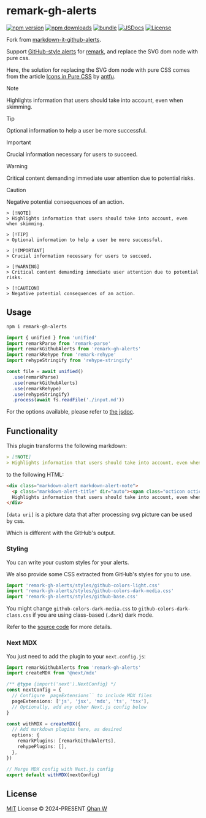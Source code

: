 # remark-gh-alerts

[![npm version][npm-version-src]][npm-version-href]
[![npm downloads][npm-downloads-src]][npm-downloads-href]
[![bundle][bundle-src]][bundle-href]
[![JSDocs][jsdocs-src]][jsdocs-href]
[![License][license-src]][license-href]

Fork from [markdown-it-github-alerts](https://github.com/markdown-it/markdown-it).

Support [GitHub-style alerts](https://github.com/orgs/community/discussions/16925) for [remark](https://github.com/remarkjs/remark), and replace the SVG dom node with pure css.

Here, the solution for replacing the SVG dom node with pure CSS comes from the article [Icons in Pure CSS](https://antfu.me/posts/icons-in-pure-css) by [antfu](https://github.com/antfu).

> [!NOTE]
> Highlights information that users should take into account, even when skimming.

> [!TIP]
> Optional information to help a user be more successful.

> [!IMPORTANT]
> Crucial information necessary for users to succeed.

> [!WARNING]
> Critical content demanding immediate user attention due to potential risks.

> [!CAUTION]
> Negative potential consequences of an action.

```
> [!NOTE]
> Highlights information that users should take into account, even when skimming.

> [!TIP]
> Optional information to help a user be more successful.

> [!IMPORTANT]
> Crucial information necessary for users to succeed.

> [!WARNING]
> Critical content demanding immediate user attention due to potential risks.

> [!CAUTION]
> Negative potential consequences of an action.
```

## Usage

```bash
npm i remark-gh-alerts
```

```ts
import { unified } from 'unified'
import remarkParse from 'remark-parse'
import remarkGithubAlerts from 'remark-gh-alerts'
import remarkRehype from 'remark-rehype'
import rehypeStringify from 'rehype-stringify'

const file = await unified()
  .use(remarkParse)
  .use(remarkGithubAlerts)
  .use(remarkRehype)
  .use(rehypeStringify)
  .process(await fs.readFile('./input.md'))
```

For the options available, please refer to [the jsdoc](./src/index.ts).

## Functionality

This plugin transforms the following markdown:

```markdown
> [!NOTE]
> Highlights information that users should take into account, even when skimming.
```

to the following HTML:

```html
<div class="markdown-alert markdown-alert-note">
  <p class="markdown-alert-title" dir="auto"><span class="octicon octicon-note" style="--oct-icon: url([data uri])"></span>Note</p><p>
  Highlights information that users should take into account, even when skimming.</p>
</div>
```

`[data uri]` is a picture data that after processing svg picture can be used by css.

Which is different with the GitHub's output.

### Styling

You can write your custom styles for your alerts.

We also provide some CSS extracted from GitHub's styles for you to use.

```js
import 'remark-gh-alerts/styles/github-colors-light.css'
import 'remark-gh-alerts/styles/github-colors-dark-media.css'
import 'remark-gh-alerts/styles/github-base.css'
```

You might change `github-colors-dark-media.css` to `github-colors-dark-class.css` if you are using class-based (`.dark`) dark mode.

Refer to the [source code](./styles) for more details.

### Next MDX

You just need to add the plugin to your `next.config.js`:

```ts
import remarkGithubAlerts from 'remark-gh-alerts'
import createMDX from '@next/mdx'

/** @type {import('next').NextConfig} */
const nextConfig = {
  // Configure `pageExtensions`` to include MDX files
  pageExtensions: ['js', 'jsx', 'mdx', 'ts', 'tsx'],
  // Optionally, add any other Next.js config below
}

const withMDX = createMDX({
  // Add markdown plugins here, as desired
  options: {
    remarkPlugins: [remarkGithubAlerts],
    rehypePlugins: [],
  },
})

// Merge MDX config with Next.js config
export default withMDX(nextConfig)
```

## License

[MIT](./LICENSE) License © 2024-PRESENT [Qhan W](https://github.com/qhanw)

<!-- Badges -->

[npm-version-src]: https://img.shields.io/npm/v/remark-gh-alerts?style=flat&colorA=080f12&colorB=1fa669
[npm-version-href]: https://npmjs.com/package/remark-gh-alerts
[npm-downloads-src]: https://img.shields.io/npm/dm/remark-gh-alerts?style=flat&colorA=080f12&colorB=1fa669
[npm-downloads-href]: https://npmjs.com/package/remark-gh-alerts
[bundle-src]: https://img.shields.io/bundlephobia/minzip/remark-gh-alerts?style=flat&colorA=080f12&colorB=1fa669&label=minzip
[bundle-href]: https://bundlephobia.com/result?p=remark-gh-alerts
[license-src]: https://img.shields.io/github/license/qhanw/remark-gh-alerts.svg?style=flat&colorA=080f12&colorB=1fa669
[license-href]: https://github.com/qhanw/remark-gh-alerts/blob/main/LICENSE
[jsdocs-src]: https://img.shields.io/badge/jsdocs-reference-080f12?style=flat&colorA=080f12&colorB=1fa669
[jsdocs-href]: https://www.jsdocs.io/package/remark-gh-alerts

